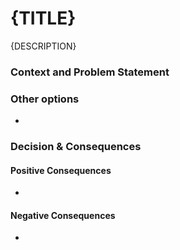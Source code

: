 # {TITLE}

{DESCRIPTION}
<!-- 
  One or two sentences which go into the [DECISION_RECORDS](/DEVELOPMENT_DECISION_RECORDS.md) document
  later. 
-->


### Context and Problem Statement

<!-- 
   Describe the context and problem statement, e.g., in free form using two to three
   sentences. You may want to articulate the issue in the form of a question.
-->

### Other options

 - 

### Decision & Consequences

<!-- Describes the effects of the change. What becomes easier? What will be more difficult? -->

#### Positive Consequences

 - 

#### Negative Consequences

 - 
